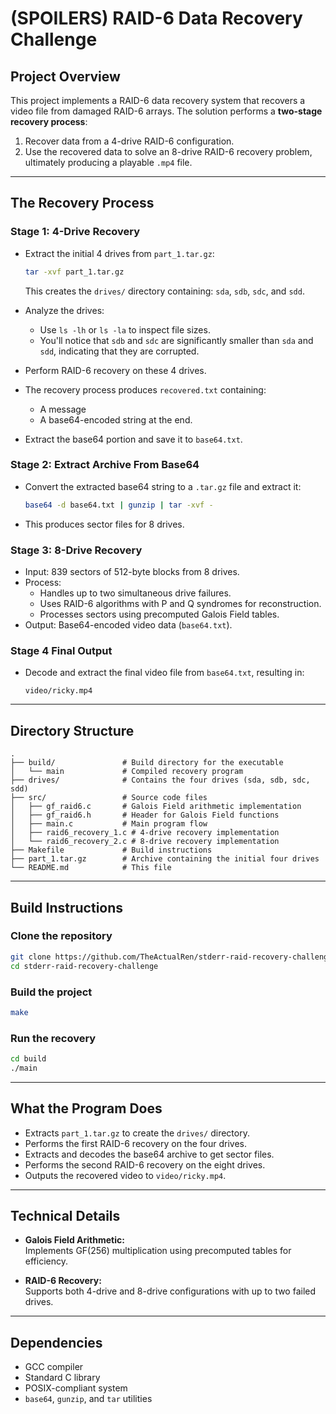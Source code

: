 # (SPOILERS) RAID-6 Data Recovery Challenge

## Project Overview

This project implements a RAID-6 data recovery system that recovers a video file from damaged RAID-6 arrays. The solution performs a **two-stage recovery process**:

1. Recover data from a 4-drive RAID-6 configuration.
2. Use the recovered data to solve an 8-drive RAID-6 recovery problem, ultimately producing a playable `.mp4` file.

---

## The Recovery Process

### Stage 1: 4-Drive Recovery

- Extract the initial 4 drives from `part_1.tar.gz`:
  ```bash
  tar -xvf part_1.tar.gz
  ```
  This creates the `drives/` directory containing: `sda`, `sdb`, `sdc`, and `sdd`.

- Analyze the drives:
  - Use `ls -lh` or `ls -la` to inspect file sizes.
  - You'll notice that `sdb` and `sdc` are significantly smaller than `sda` and `sdd`, indicating that they are corrupted.

- Perform RAID-6 recovery on these 4 drives.

- The recovery process produces `recovered.txt` containing:
  - A message
  - A base64-encoded string at the end.

- Extract the base64 portion and save it to `base64.txt`.

### Stage 2: Extract Archive From Base64

- Convert the extracted base64 string to a `.tar.gz` file and extract it:
  ```bash
  base64 -d base64.txt | gunzip | tar -xvf -
  ```

- This produces sector files for 8 drives.

### Stage 3: 8-Drive Recovery

- Input: 839 sectors of 512-byte blocks from 8 drives.
- Process:
  - Handles up to two simultaneous drive failures.
  - Uses RAID-6 algorithms with P and Q syndromes for reconstruction.
  - Processes sectors using precomputed Galois Field tables.
- Output: Base64-encoded video data (`base64.txt`).

### Stage 4 Final Output

- Decode and extract the final video file from `base64.txt`, resulting in:

  ```
  video/ricky.mp4
  ```

---

## Directory Structure

```
.
├── build/               # Build directory for the executable
│   └── main             # Compiled recovery program
├── drives/              # Contains the four drives (sda, sdb, sdc, sdd)
├── src/                 # Source code files
│   ├── gf_raid6.c       # Galois Field arithmetic implementation
│   ├── gf_raid6.h       # Header for Galois Field functions
│   ├── main.c           # Main program flow
│   ├── raid6_recovery_1.c # 4-drive recovery implementation
│   └── raid6_recovery_2.c # 8-drive recovery implementation
├── Makefile             # Build instructions
├── part_1.tar.gz        # Archive containing the initial four drives
└── README.md            # This file
```

---

## Build Instructions

### Clone the repository

```bash
git clone https://github.com/TheActualRen/stderr-raid-recovery-challenge.git
cd stderr-raid-recovery-challenge
```

### Build the project

```bash
make
```

### Run the recovery

```bash
cd build
./main
```

---

## What the Program Does

- Extracts `part_1.tar.gz` to create the `drives/` directory.
- Performs the first RAID-6 recovery on the four drives.
- Extracts and decodes the base64 archive to get sector files.
- Performs the second RAID-6 recovery on the eight drives.
- Outputs the recovered video to `video/ricky.mp4`.

---

## Technical Details

- **Galois Field Arithmetic:**  
  Implements GF(256) multiplication using precomputed tables for efficiency.

- **RAID-6 Recovery:**  
  Supports both 4-drive and 8-drive configurations with up to two failed drives.

---

## Dependencies

- GCC compiler  
- Standard C library  
- POSIX-compliant system  
- `base64`, `gunzip`, and `tar` utilities
